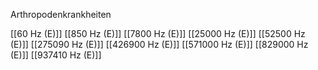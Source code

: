 Arthropodenkrankheiten

[[60 Hz (E)]]
[[850 Hz (E)]]
[[7800 Hz (E)]]
[[25000 Hz (E)]]
[[52500 Hz (E)]]
[[275090 Hz (E)]]
[[426900 Hz (E)]]
[[571000 Hz (E)]]
[[829000 Hz (E)]]
[[937410 Hz (E)]]